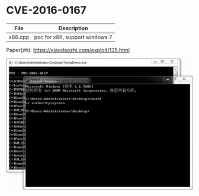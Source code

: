 # CVE-2016-0167

| File   | Description |
|--------|-------------|
|x86.cpp | poc for x86, support windows 7 |

Paper(zh): https://xiaodaozhi.com/exploit/135.html

![screenshot](./screenshot.png)
